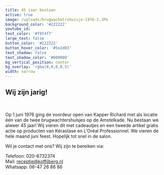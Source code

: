 ```yaml
---
title: 45 jaar bestaan
active: true
image: /uploads/brugwachetrshuisje-1976-2.JPG
background_color: '#222222'
youtube_id:
text_color: '#f9f4f7'
large_text: false
button_color: '#222222'
button_hover_color: '#5e2d83'
text_shadow: false
text_shadow_color: '#000000'
bg_vertical_position: center
bg_overlay: 'rgba(0,0,0,0.5)'
width: narrow
---
```


## Wij zijn jarig\!&nbsp;

&nbsp;

Op 1 juni 1976 ging de voordeur open van Kapper Richard met als locatie één van de twee brugwachtershuisjes op de Amstelkade. Nu bestaan we alweer 45 jaar\! Wij vieren dit met cadeautjes en een tweede artikel gratis actie op producten van Kérastase en L'Oréal Professionnel. We vieren de hele maand juni feest. Hopelijk tot snel in de salon.&nbsp;

Wil je contact met ons? Wij zijn te bereiken via:

Telefoon: 020-6732374<br>Mail: receptie@koffijberg.nl&nbsp;<br>Whatsapp: 06-47 26 86 86<br>&nbsp;
